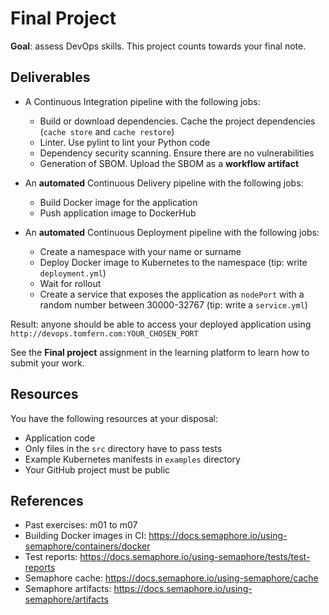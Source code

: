 # Final Project

**Goal**: assess DevOps skills. This project counts towards your final note.

## Deliverables

- A Continuous Integration pipeline with the following jobs:
  - Build or download dependencies. Cache the project dependencies (`cache store` and `cache restore`)
  - Linter. Use pylint to lint your Python code
  - Dependency security scanning. Ensure there are no vulnerabilities
  - Generation of SBOM. Upload the SBOM as a **workflow artifact**

- An **automated** Continuous Delivery pipeline with the following jobs:
  - Build Docker image for the application
  - Push application image to DockerHub

- An **automated** Continuous Deployment pipeline with the following jobs:
  - Create a namespace with your name or surname
  - Deploy Docker image to Kubernetes to the namespace (tip: write `deployment.yml`)
  - Wait for rollout
  - Create a service that exposes the application as `nodePort` with a random number between 30000-32767 (tip: write a `service.yml`)

Result: anyone should be able to access your deployed application using `http://devops.tomfern.com:YOUR_CHOSEN_PORT`

See the **Final project** assignment in the learning platform to learn how to submit your work.

## Resources

You have the following resources at your disposal:

- Application code
- Only files in the `src` directory have to pass tests
- Example Kubernetes manifests in `examples` directory
- Your GitHub project must be public

## References

- Past exercises: m01 to m07
- Building Docker images in CI: <https://docs.semaphore.io/using-semaphore/containers/docker>
- Test reports: <https://docs.semaphore.io/using-semaphore/tests/test-reports>
- Semaphore cache: <https://docs.semaphore.io/using-semaphore/cache>
- Semaphore artifacts: <https://docs.semaphore.io/using-semaphore/artifacts>
